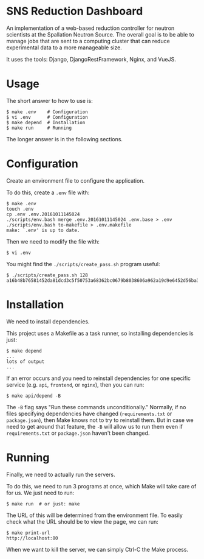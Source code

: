 # SNS Reduction Dashboard

An implementation of a web-based reduction controller for neutron scientists at
the Spallation Neutron Source. The overall goal is to be able to manage jobs
that are sent to a computing cluster that can reduce experimental data to a
more manageable size.

It uses the tools: Django, DjangoRestFramework, Nginx, and VueJS.

# Usage

The short answer to how to use is:

```console
$ make .env    # Configuration
$ vi .env      # Configuration
$ make depend  # Installation
$ make run     # Running
```

The longer answer is in the following sections.

# Configuration

Create an environment file to configure the application.

To do this, create a `.env` file with:

```console
$ make .env
touch .env
cp .env .env.20161011145024
./scripts/env.bash merge .env.20161011145024 .env.base > .env
./scripts/env.bash to-makefile > .env.makefile
make: `.env' is up to date.
```

Then we need to modify the file with:

```console
$ vi .env
```

You might find the `./scripts/create_pass.sh` program useful:

```console
$ ./scripts/create_pass.sh 128
a16b48b76581452da81dcd3c5f50753a68362bc0679b8038606a962a19d9e6452d56ba30f030660e060645d3c2f0774a406f5ce24115cf3cc9f423757ac7de33
```

# Installation

We need to install dependencies.

This project uses a Makefile as a task runner, so installing dependencies is
just:

```console
$ make depend
...
lots of output
...
```

If an error occurs and you need to reinstall dependencies for one specific
service (e.g. `api`, `frontend`, or `nginx`), then you can run:

```console
$ make api/depend -B
```

The `-B` flag says "Run these commands unconditionally." Normally, if no files
specifying dependencies have changed (`requirements.txt` or `package.json`),
then Make knows not to try to reinstall them. But in case we need to get around
that feature, the `-B` will allow us to run them even if `requirements.txt` or
`package.json` haven't been changed.

# Running

Finally, we need to actually run the servers.

To do this, we need to run 3 programs at once, which Make will take care of for
us. We just need to run:

```console
$ make run  # or just: make
```

The URL of this will be determined from the environment file. To easily check
what the URL should be to view the page, we can run:

```console
$ make print-url
http://localhost:80
```

When we want to kill the server, we can simply Ctrl-C the Make process.
